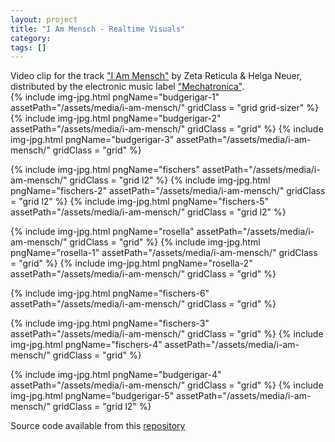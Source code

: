 ```yaml
---
layout: project
title: "I Am Mensch - Realtime Visuals"
category: 
tags: []
---
```




<div class="content-container">
<div class="index-content">
<div class="grid-gutter"></div>
<div class = "grid l3">
Video clip for the track <a href="https://www.youtube.com/watch?v=p_qtiPz5bUw">"I Am Mensch"</a> by Zeta Reticula & Helga Neuer, distributed by the electronic music label <a href="https://mechatronica.bandcamp.com/">"Mechatronica"</a>.
</div>
  {% include img-jpg.html pngName="budgerigar-1" assetPath="/assets/media/i-am-mensch/" gridClass = "grid grid-sizer" %}
  {% include img-jpg.html pngName="budgerigar-2" assetPath="/assets/media/i-am-mensch/" gridClass = "grid" %}
  {% include img-jpg.html pngName="budgerigar-3" assetPath="/assets/media/i-am-mensch/" gridClass = "grid" %}

  {% include img-jpg.html pngName="fischers" assetPath="/assets/media/i-am-mensch/" gridClass = "grid l2" %}
  {% include img-jpg.html pngName="fischers-2" assetPath="/assets/media/i-am-mensch/" gridClass = "grid l2" %}
    {% include img-jpg.html pngName="fischers-5" assetPath="/assets/media/i-am-mensch/" gridClass = "grid l2" %}

  {% include img-jpg.html pngName="rosella" assetPath="/assets/media/i-am-mensch/" gridClass = "grid" %}
  {% include img-jpg.html pngName="rosella-1" assetPath="/assets/media/i-am-mensch/" gridClass = "grid" %}
  {% include img-jpg.html pngName="rosella-2" assetPath="/assets/media/i-am-mensch/" gridClass = "grid" %}

  {% include img-jpg.html pngName="fischers-6" assetPath="/assets/media/i-am-mensch/" gridClass = "grid" %}

  {% include img-jpg.html pngName="fischers-3" assetPath="/assets/media/i-am-mensch/" gridClass = "grid" %}
  {% include img-jpg.html pngName="fischers-4" assetPath="/assets/media/i-am-mensch/" gridClass = "grid" %}

  {% include img-jpg.html pngName="budgerigar-4" assetPath="/assets/media/i-am-mensch/" gridClass = "grid" %}
  {% include img-jpg.html pngName="budgerigar-5" assetPath="/assets/media/i-am-mensch/" gridClass = "grid l2" %}

  <div class = "grid l3">
 Source code available from this <a href='https://github.com/edap/visualsMechatronica'>repository</a>
  </div>

</div>
</div>
